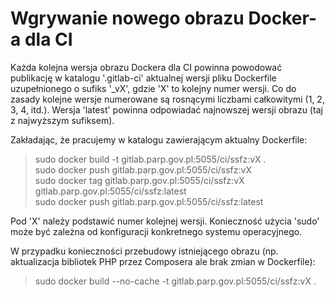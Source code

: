 # Wgrywanie nowego obrazu Docker-a dla CI

Każda kolejna wersja obrazu Dockera dla CI powinna powodować publikację w katalogu '.gitlab-ci'
aktualnej wersji pliku Dockerfile uzupełnionego o sufiks '_vX', gdzie 'X' to kolejny numer wersji.
Co do zasady kolejne wersje numerowane są rosnącymi liczbami całkowitymi (1, 2, 3, 4, itd.).
Wersja 'latest' powinna odpowiadać najnowszej wersji obrazu (taj z najwyższym sufiksem).

Zakładając, że pracujemy w katalogu zawierającym aktualny Dockerfile:
> sudo docker build -t gitlab.parp.gov.pl:5055/ci/ssfz:vX .  
> sudo docker push gitlab.parp.gov.pl:5055/ci/ssfz:vX  
> sudo docker tag gitlab.parp.gov.pl:5055/ci/ssfz:vX gitlab.parp.gov.pl:5055/ci/ssfz:latest  
> sudo docker push gitlab.parp.gov.pl:5055/ci/ssfz:latest  

Pod 'X' należy podstawić numer kolejnej wersji.
Konieczność użycia 'sudo' może być zależna od konfiguracji konkretnego systemu operacyjnego.

W przypadku konieczności przebudowy istniejącego obrazu (np. aktualizacja bibliotek PHP przez Composera ale brak zmian w Dockerfile):
> sudo docker build --no-cache -t gitlab.parp.gov.pl:5055/ci/ssfz:vX .
